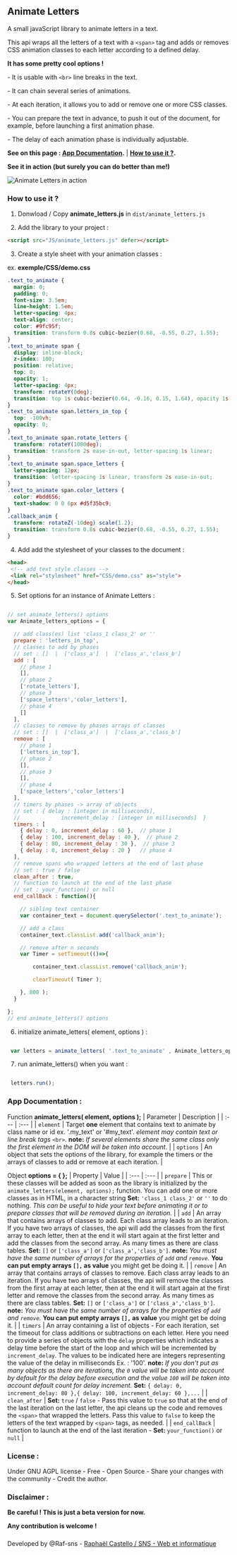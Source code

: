 ## Animate Letters


A small javaScript library to animate letters in a text.

This api wraps all the letters of a text with a `<span>` tag and adds or removes CSS animation classes to each letter according to a defined delay.


**It has some pretty cool options !**

\- It is usable with `<br>` line breaks in the text.

\- It can chain several series of animations.

\- At each iteration, it allows you to add or remove one or more CSS classes.

\- You can prepare the text in advance, to push it out of the document, for example, before launching a first animation phase.

\- The delay of each animation phase is individually adjustable.


**See on this page : [App Documentation](#app-documentation-).** |
**[How to use it ?](#how-to-use-it-).**


**See it in action (but surely you can do better than me!)**


![Animate Letters in action](/images/Anim_Letters.gif)




### How to use it ?

1. Donwload / Copy **animate_letters.js** in `dist/animate_letters.js`

2. Add the library to your project :

```html
<script src="JS/animate_letters.js" defer></script>
```

3. Create a style sheet with your animation classes :

ex. **exemple/CSS/demo.css**

```css
.text_to_animate {
  margin: 0;
  padding: 0;
  font-size: 3.5em;
  line-height: 1.5em;
  letter-spacing: 4px;
  text-align: center;
  color: #9fc95f;
  transition: transform 0.8s cubic-bezier(0.68, -0.55, 0.27, 1.55);
}
.text_to_animate span {
  display: inline-block;
  z-index: 100;
  position: relative;
  top: 0;
  opacity: 1;
  letter-spacing: 4px;
  transform: rotateY(0deg);
  transition: top 1s cubic-bezier(0.64, -0.16, 0.15, 1.64), opacity 1s linear, letter-spacing 0.1s linear, transform 1s ease;
}
.text_to_animate span.letters_in_top {
  top: -100vh;
  opacity: 0;
}
.text_to_animate span.rotate_letters {
  transform: rotateY(1080deg);
  transition: transform 2s ease-in-out, letter-spacing 1s linear;
}
.text_to_animate span.space_letters {
  letter-spacing: 12px;
  transition: letter-spacing 1s linear, transform 2s ease-in-out;
}
.text_to_animate span.color_letters {
  color: #bdd656;
  text-shadow: 0 0 6px #d5f35bc9;
}
.callback_anim {
  transform: rotateZ(-10deg) scale(1.2);
  transition: transform 0.8s cubic-bezier(0.68, -0.55, 0.27, 1.55);
}
```

4. Add add the stylesheet of your classes to the document :

```html
<head>
 <!-- add text style classes -->
 <link rel="stylesheet" href="CSS/demo.css" as="style">
</head>
```

5. Set options for an instance of Animate Letters :

```javascript

// set animate_letters() options
var Animate_letters_options = {

  // add class(es) list 'class_1 class_2' or ''
  prepare : 'letters_in_top',
  // classes to add by phases
  // set : []  |  ['class_a']  |  ['class_a','class_b']
  add : [
    // phase 1
    [],
    // phase 2
    ['rotate_letters'],
    // phase 3
    ['space_letters','color_letters'],
    // phase 4
    []
  ],
  // classes to remove by phases arrays of classes
  // set : []  |  ['class_a']  |  ['class_a','class_b']
  remove : [
    // phase 1
    ['letters_in_top'],
    // phase 2
    [],
    // phase 3
    [],
    // phase 4
    ['space_letters','color_letters']
  ],
  // timers by phases -> array of objects
  // set : { delay : [integer in milliseconds],
  //  			 increment_delay : [integer in milliseconds]  }
  timers : [
    { delay : 0, increment_delay : 60 },  // phase 1
    { delay : 100, increment_delay : 40 },  // phase 2
    { delay : 80, increment_delay : 30 },  // phase 3
    { delay : 0, increment_delay : 20 }   // phase 4
  ],
  // remove spans who wrapped letters at the end of last phase
  // set : true / false
  clean_after : true,
  // function to launch at the end of the last phase
  // set : your_function() or null
  end_callBack : function(){

    // sibling text container
    var container_text = document.querySelector('.text_to_animate');

    // add a class
    container_text.classList.add('callback_anim');

    // remove after n seconds
    var Timer = setTimeout(()=>{

        container_text.classList.remove('callback_anim');

        clearTimeout( Timer );

    }, 800 );
  }

};
// end animate_letters() options

```

6. initialize animate_letters( element, options ) :

```javascript

 var letters = animate_letters( '.text_to_animate' , Animate_letters_options );

```

7. run animate_letters() when you want :

```javascript

 letters.run();

```


### App Documentation :

Function **animate_letters( element, options );**
| Parameter | Description |
| :--- | :--- |
| `element` | Target **one** element that contains text to animate by class name or id ex. '.my_text' or '#my_text'. *element may contain text or line break tags* `<br>`.  **note:** *If several elements share the same class only the first element in the DOM will be taken into account*. |
| `options` | An object that sets the options of the library, for example the timers or the arrays of classes to add or remove at each iteration. |

Object **options = { };**
| Property | Value |
| :--- | :--- |
| `prepare` | This or these classes will be added as soon as the library is initialized by the `animate_letters(element, options);` function. You can add one or more classes as in HTML, in a character string **Set:** `'class_1 class_2'` or `''` to do nothing. *This can be useful to hide your text before animating it or to prepare classes that will be removed during an iteration.* |
| `add` | An array that contains arrays of classes to add. Each class array leads to an iteration. If you have two arrays of classes, the api will add the classes from the first array to each letter, then at the end it will start again at the first letter and add the classes from the second array. As many times as there are class tables. **Set:** `[]` or `['class_a']` or `['class_a','class_b']`. **note:** *You must have the same number of arrays for the properties of `add` and `remove`.* **You can put empty arrays `[],` as value** you might get be doing it. |
| `remove` | An array that contains arrays of classes to remove. Each class array leads to an iteration. If you have two arrays of classes, the api will remove the classes from the first array at each letter, then at the end it will start again at the first letter and remove the classes from the second array. As many times as there are class tables. **Set:** `[]` or `['class_a']` or `['class_a','class_b']`. **note:** *You must have the same number of arrays for the properties of `add` and `remove`.* **You can put empty arrays `[],` as value** you might get be doing it. |
| `timers` | An array containing a list of objects - For each iteration, set the timeout for class additions or subtractions on each letter. Here you need to provide a series of objects with the `delay` properties which indicates a delay time before the start of the loop and which will be incremented by `increment_delay`. The values to be indicated here are integers representing the value of the delay in milliseconds Ex. : '100'. **note:** *If you don't put as many objects as there are iterations, the `0` value will be taken into account by default for the delay before execution and the value `100` will be taken into account default count for delay increment.* **Set:** `{ delay: 0, increment_delay: 80 },{ delay: 100, increment_delay: 60 },...` |
| `clean_after` | **Set:** `true` / `false` - Pass this value to `true` so that at the end of the last iteration on the last letter, the api cleans up the code and removes the `<span>` that wrapped the letters. Pass this value to `false` to keep the letters of the text wrapped by `<span>` tags, as needed. |
| `end_callBack` | function to launch at the end of the last iteration - **Set:** `your_function()` or `null` |

### License :

Under GNU AGPL license - Free - Open Source - Share your changes with the community - Credit the author.

### Disclaimer :

**Be careful ! This is just a beta version for now.**

**Any contribution is welcome !**

###

Developed by @Raf-sns - [Raphaël Castello / SNS - Web et informatique](https://sns.pm)
